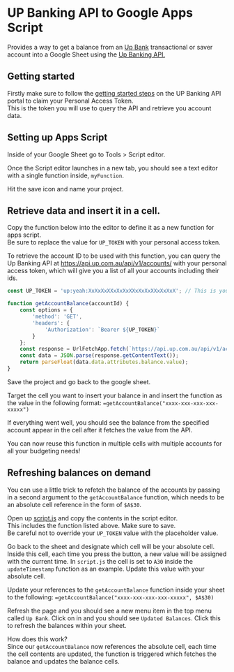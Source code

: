 # UP Banking API to Google Apps Script

Provides a way to get a balance from an [Up Bank](https://up.com.au/) transactional or saver account into a Google Sheet using the [Up Banking API.](https://developer.up.com.au/)

## Getting started

Firstly make sure to follow the [getting started steps](https://developer.up.com.au/#getting-started) on the UP Banking API portal to claim your Personal Access Token.\
This is the token you will use to query the API and retrieve you account data.

## Setting up Apps Script

Inside of your Google Sheet go to Tools > Script editor.

Once the Script editor launches in a new tab, you should see a text editor with a single function inside, `myFunction`.

Hit the save icon and name your project.

## Retrieve data and insert it in a cell.

Copy the function below into the editor to define it as a new function for apps script.\
Be sure to replace the value for `UP_TOKEN` with your personal access token.

To retrieve the account ID to be used with this function, you can query the Up Banking API at https://api.up.com.au/api/v1/accounts/ with your personal access token, which will give you a list of all your accounts including their ids.


```javascript
const UP_TOKEN = 'up:yeah:XxXxXxXXxXxXxXXxXxXxXXxXxXxX'; // This is your personal access token

function getAccountBalance(accountId) {
	const options = {
		'method': 'GET',
		'headers': {
			'Authorization': `Bearer ${UP_TOKEN}`
		}
	};
	const response = UrlFetchApp.fetch(`https://api.up.com.au/api/v1/accounts/${accountId}`, options);
	const data = JSON.parse(response.getContentText());
	return parseFloat(data.data.attributes.balance.value);
}
```

Save the project and go back to the google sheet.

Target the cell you want to insert your balance in and insert the function as the value in the following format:
`=getAccountBalance("xxxx-xxx-xxx-xxx-xxxxx")`

If everything went well, you should see the balance from the specified account appear in the cell after it fetches the value from the API.

You can now reuse this function in multiple cells with multiple accounts for all your budgeting needs!

## Refreshing balances on demand

You can use a little trick to refetch the balance of the accounts by passing in a second argument to the `getAccountBalance` function, which needs to be an absolute cell reference in the form of `$A$30`.

Open up [script.js](script.js) and copy the contents in the script editor.\
This includes the function listed above. Make sure to save.\
Be careful not to override your `UP_TOKEN` value with the placeholder value.

Go back to the sheet and designate which cell will be your absolute cell.\
Inside this cell, each time you press the button, a new value will be assigned with the current time. In `script.js` the cell is set to `A30` inside the `updateTimestamp` function as an example. Update this value with your absolute cell.

Update your references to the `getAccountBalance` function inside your sheet to the following:
`=getAccountBalance("xxxx-xxx-xxx-xxx-xxxxx", $A$30)`

Refresh the page and you should see a new menu item in the top menu called `Up Bank`.
Click on in and you should see `Updated Balances`. Click this to refresh the balances within your sheet.

How does this work?\
Since our `getAccountBalance` now references the absolute cell, each time the cell contents are updated, the function is triggered which fetches the balance and updates the balance cells.

